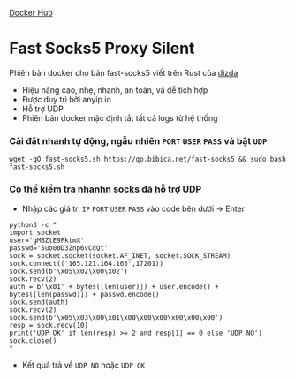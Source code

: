 [Docker Hub](https://hub.docker.com/r/bibica/fast-socks5-server-silent)
# Fast Socks5 Proxy Silent

Phiên bản docker cho bản fast-socks5 viết trên Rust của [dizda](https://github.com/dizda)

- Hiệu năng cao, nhẹ, nhanh, an toàn, và dễ tích hợp 
- Được duy trì bởi anyip.io
- Hỗ trợ UDP
- Phiên bản docker mặc định tắt tất cả logs từ hệ thống

### Cài đặt nhanh tự động, ngẫu nhiên `PORT` `USER` `PASS` và bật `UDP`
```
wget -qO fast-socks5.sh https://go.bibica.net/fast-socks5 && sudo bash fast-socks5.sh
```

### Có thể kiểm tra nhanhn socks đã hỗ trợ UDP
- Nhập các giá trị `IP` `PORT` `USER` `PASS` vào code bên dưới -> Enter
```
python3 -c "
import socket
user='gMBZtE9FktmX'
passwd='5uo00D3Znp6vCdQt'
sock = socket.socket(socket.AF_INET, socket.SOCK_STREAM)
sock.connect(('165.121.164.165',17201))
sock.send(b'\x05\x02\x00\x02')
sock.recv(2)
auth = b'\x01' + bytes([len(user)]) + user.encode() + bytes([len(passwd)]) + passwd.encode()
sock.send(auth)
sock.recv(2)
sock.send(b'\x05\x03\x00\x01\x00\x00\x00\x00\x00\x00')
resp = sock.recv(10)
print('UDP OK' if len(resp) >= 2 and resp[1] == 0 else 'UDP NO')
sock.close()
"
```
- Kết quả trả về `UDP NO` hoặc `UDP OK`
